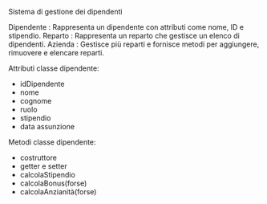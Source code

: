 Sistema di gestione dei dipendenti 

Dipendente : Rappresenta un dipendente con attributi come nome, ID e stipendio.
Reparto : Rappresenta un reparto che gestisce un elenco di dipendenti.
Azienda : Gestisce più reparti e fornisce metodi per aggiungere, rimuovere e elencare reparti.

Attributi classe dipendente:
- idDipendente
- nome
- cognome
- ruolo
- stipendio
- data assunzione
  
Metodi classe dipendente:
- costruttore
- getter e setter
- calcolaStipendio
- calcolaBonus(forse)
- calcolaAnzianità(forse)

